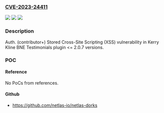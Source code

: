 ### [CVE-2023-24411](https://cve.mitre.org/cgi-bin/cvename.cgi?name=CVE-2023-24411)
![](https://img.shields.io/static/v1?label=Product&message=BNE%20Testimonials&color=blue)
![](https://img.shields.io/static/v1?label=Version&message=n%2Fa&color=blue)
![](https://img.shields.io/static/v1?label=Vulnerability&message=CWE-79%20Improper%20Neutralization%20of%20Input%20During%20Web%20Page%20Generation%20('Cross-site%20Scripting')&color=brighgreen)

### Description

Auth. (contributor+) Stored Cross-Site Scripting (XSS) vulnerability in Kerry Kline BNE Testimonials plugin <= 2.0.7 versions.

### POC

#### Reference
No PoCs from references.

#### Github
- https://github.com/netlas-io/netlas-dorks

